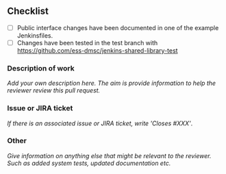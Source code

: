## Checklist

- [ ] Public interface changes have been documented in one of the example Jenkinsfiles.
- [ ] Changes have been tested in the test branch with https://github.com/ess-dmsc/jenkins-shared-library-test

### Description of work

*Add your own description here. The aim is provide information to help the reviewer review this pull request.*

### Issue or JIRA ticket

*If there is an associated issue or JIRA ticket, write 'Closes #XXX'*.

### Other

*Give information on anything else that might be relevant to the reviewer. Such as added system tests, updated documentation etc.*
